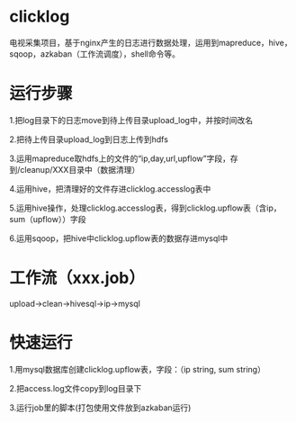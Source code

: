 # clicklog
电视采集项目，基于nginx产生的日志进行数据处理，运用到mapreduce，hive，sqoop，azkaban（工作流调度），shell命令等。

# 运行步骤
1.把log目录下的日志move到待上传目录upload_log中，并按时间改名
  
2.把待上传目录upload_log到日志上传到hdfs

3.运用mapreduce取hdfs上的文件的“ip,day,url,upflow”字段，存到/cleanup/XXX目录中（数据清理）

4.运用hive，把清理好的文件存进clicklog.accesslog表中

5.运用hive操作，处理clicklog.accesslog表，得到clicklog.upflow表（含ip，sum（upflow））字段

6.运用sqoop，把hive中clicklog.upflow表的数据存进mysql中


# 工作流（xxx.job）
upload->clean->hivesql->ip->mysql


# 快速运行
1.用mysql数据库创建clicklog.upflow表，字段：（ip string, sum string）

2.把access.log文件copy到log目录下

3.运行job里的脚本(打包使用文件放到azkaban运行)
